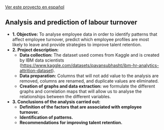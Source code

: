 [Ver este proyecto en español]([https://github.com/BorjaBallesteros/Portfolio-data-analytics-en](https://github.com/BorjaBallesteros/1.AnalisisRotacionLaboral_es))

## Analysis and prediction of labour turnover

- **1. Objective:** To analyse employee data in order to identify patterns that affect employee turnover, predict which employee profiles are most likely to leave and provide strategies to improve talent retention.
- **2. Project description:**
  - **Data collection:** The dataset used comes from Kaggle and is created by IBM data scientists (https://www.kaggle.com/datasets/pavansubhasht/ibm-hr-analytics-attrition-dataset).
  - **Data preparation:** Columns that will not add value to the analysis are removed, columns are renamed, and duplicate values are eliminated.
  - **Creation of graphs and data extraction:** we formulate the different graphs and correlation maps that will allow us to analyse the relationships between the different variables.
- **3. Conclusions of the analysis carried out:**
  - **Definition of the factors that are associated with employee turnover.**
  - **Identification of patterns.**
  - **Recommendations for improving talent retention.**
